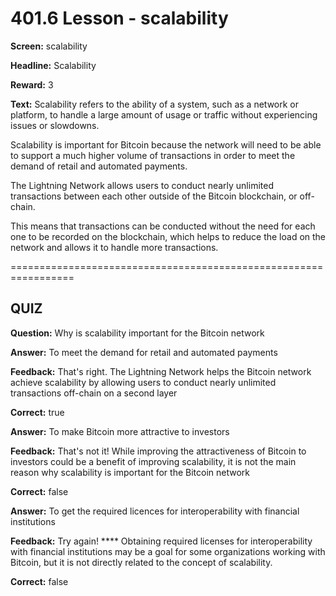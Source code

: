 # 401.6 Lesson - scalability

**Screen:** scalability

**Headline:** Scalability

**Reward:** 3

**Text:** Scalability refers to the ability of a system, such as a network or platform, to handle a large amount of usage or traffic without experiencing issues or slowdowns.

Scalability is important for Bitcoin because the network will need to be able to support a much higher volume of transactions in order to meet the demand of retail and automated payments.

The Lightning Network allows users to conduct nearly unlimited transactions between each other outside of the Bitcoin blockchain, or off-chain.

This means that transactions can be conducted without the need for each one to be recorded on the blockchain, which helps to reduce the load on the network and allows it to handle more transactions.


=================================================================

## QUIZ

**Question:** Why is scalability important for the Bitcoin network


**Answer:** To meet the demand for retail and automated payments

**Feedback:** That&#x27;s right. The Lightning Network helps the Bitcoin network achieve scalability by allowing users to conduct nearly unlimited transactions off-chain on a second layer

**Correct:** true

**Answer:** To make Bitcoin more attractive to investors

**Feedback:** That&#x27;s not it! While improving the attractiveness of Bitcoin to investors could be a benefit of improving scalability, it is not the main reason why scalability is important for the Bitcoin network

**Correct:** false

**Answer:** To get the required licences for interoperability with financial institutions

**Feedback:** Try again! **** Obtaining required licenses for interoperability with financial institutions may be a goal for some organizations working with Bitcoin, but it is not directly related to the concept of scalability.

**Correct:** false


<figure><img src="../.gitbook/assets/401-06.png" alt=""><figcaption></figcaption></figure>

